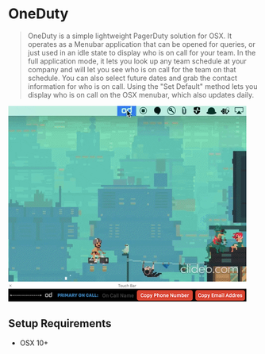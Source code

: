 # OneDuty
> OneDuty is a simple lightweight PagerDuty solution for OSX. It operates as a Menubar application that can be opened for queries, or just used in an idle state to display who is on call for your team. In the full application mode, it lets you look up any team schedule at your company and will let you see who is on call for the team on that schedule. You can also select future dates and grab the contact information for who is on call. Using the "Set Default" method lets you display who is on call on the OSX menubar, which also updates daily.


![](https://github.com/cozma/OneDuty/blob/master/Images/od.gif)
![](https://github.com/cozma/OneDuty/blob/master/Images/OneDutyTouchBarSS.png)

## Setup Requirements

  - OSX 10+
